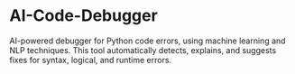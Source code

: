 # AI-Code-Debugger
AI-powered debugger for Python code errors, using machine learning and NLP techniques. This tool automatically detects, explains, and suggests fixes for syntax, logical, and runtime errors.
